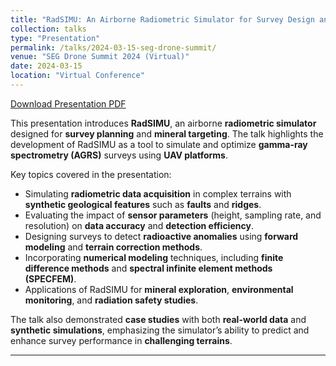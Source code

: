 ```yaml
---
title: "RadSIMU: An Airborne Radiometric Simulator for Survey Design and Mineral Targeting"
collection: talks
type: "Presentation"
permalink: /talks/2024-03-15-seg-drone-summit/
venue: "SEG Drone Summit 2024 (Virtual)"
date: 2024-03-15
location: "Virtual Conference"
---
```


[Download Presentation PDF](https://github.com/neerajn07/researchupdates/raw/main/SEG_Drone_Summit_RadSIMU_Presentation.pdf)

This presentation introduces **RadSIMU**, an airborne **radiometric simulator** designed for **survey planning** and **mineral targeting**. The talk highlights the development of RadSIMU as a tool to simulate and optimize **gamma-ray spectrometry (AGRS)** surveys using **UAV platforms**.  

Key topics covered in the presentation:
- Simulating **radiometric data acquisition** in complex terrains with **synthetic geological features** such as **faults** and **ridges**.  
- Evaluating the impact of **sensor parameters** (height, sampling rate, and resolution) on **data accuracy** and **detection efficiency**.  
- Designing surveys to detect **radioactive anomalies** using **forward modeling** and **terrain correction methods**.  
- Incorporating **numerical modeling** techniques, including **finite difference methods** and **spectral infinite element methods (SPECFEM)**.  
- Applications of RadSIMU for **mineral exploration**, **environmental monitoring**, and **radiation safety studies**.  

The talk also demonstrated **case studies** with both **real-world data** and **synthetic simulations**, emphasizing the simulator’s ability to predict and enhance survey performance in **challenging terrains**.  

---
